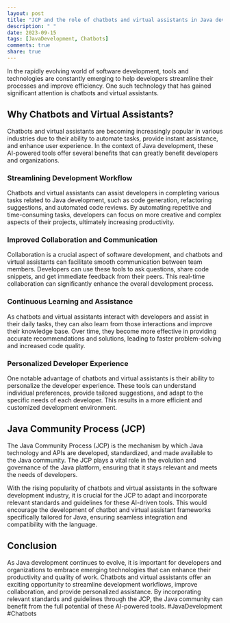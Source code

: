 ```yaml
---
layout: post
title: "JCP and the role of chatbots and virtual assistants in Java development"
description: " "
date: 2023-09-15
tags: [JavaDevelopment, Chatbots]
comments: true
share: true
---
```


In the rapidly evolving world of software development, tools and technologies are constantly emerging to help developers streamline their processes and improve efficiency. One such technology that has gained significant attention is chatbots and virtual assistants. 

## Why Chatbots and Virtual Assistants?

Chatbots and virtual assistants are becoming increasingly popular in various industries due to their ability to automate tasks, provide instant assistance, and enhance user experience. In the context of Java development, these AI-powered tools offer several benefits that can greatly benefit developers and organizations.

### Streamlining Development Workflow

Chatbots and virtual assistants can assist developers in completing various tasks related to Java development, such as code generation, refactoring suggestions, and automated code reviews. By automating repetitive and time-consuming tasks, developers can focus on more creative and complex aspects of their projects, ultimately increasing productivity.

### Improved Collaboration and Communication

Collaboration is a crucial aspect of software development, and chatbots and virtual assistants can facilitate smooth communication between team members. Developers can use these tools to ask questions, share code snippets, and get immediate feedback from their peers. This real-time collaboration can significantly enhance the overall development process.

### Continuous Learning and Assistance

As chatbots and virtual assistants interact with developers and assist in their daily tasks, they can also learn from those interactions and improve their knowledge base. Over time, they become more effective in providing accurate recommendations and solutions, leading to faster problem-solving and increased code quality.

### Personalized Developer Experience

One notable advantage of chatbots and virtual assistants is their ability to personalize the developer experience. These tools can understand individual preferences, provide tailored suggestions, and adapt to the specific needs of each developer. This results in a more efficient and customized development environment.

## Java Community Process (JCP)

The Java Community Process (JCP) is the mechanism by which Java technology and APIs are developed, standardized, and made available to the Java community. The JCP plays a vital role in the evolution and governance of the Java platform, ensuring that it stays relevant and meets the needs of developers.

With the rising popularity of chatbots and virtual assistants in the software development industry, it is crucial for the JCP to adapt and incorporate relevant standards and guidelines for these AI-driven tools. This would encourage the development of chatbot and virtual assistant frameworks specifically tailored for Java, ensuring seamless integration and compatibility with the language.

## Conclusion

As Java development continues to evolve, it is important for developers and organizations to embrace emerging technologies that can enhance their productivity and quality of work. Chatbots and virtual assistants offer an exciting opportunity to streamline development workflows, improve collaboration, and provide personalized assistance. By incorporating relevant standards and guidelines through the JCP, the Java community can benefit from the full potential of these AI-powered tools. #JavaDevelopment #Chatbots